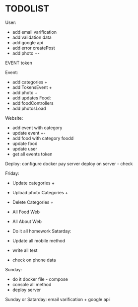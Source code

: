 #  TODOLIST


User:
- add email varification
- add validation data
- add google api
- add error createPost
- add photo +-

EVENT token

Event:
- add categories +
- add TokensEvent +
- add photo +
- add updates
Food:
- add foodControllers
- add photosLoad

Website:
- add event with category
- update event +-
- add food with category foodd
-  update food
- update user
- get all events token

Deploy:
configure docker
pay server
deploy on server - check

Friday: 
- Update categories +
- Upload photo Categories +
- Delete Categories +

- All Food Web
- All About Web

- Do it all homework
Satarday:

- Update all mobile method
- write all test
- check on phone data

Sunday: 
- do it docker file - compose
- console all method
- deploy server
 
 Sunday or Satarday: email varification + google api

